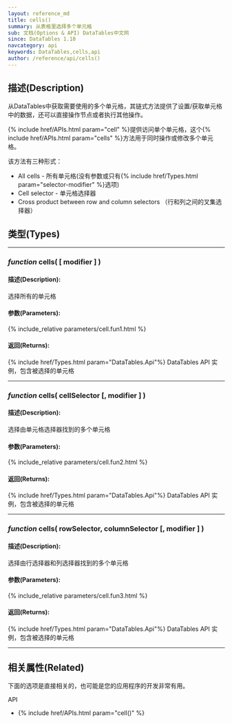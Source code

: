 ```yaml
---
layout: reference_md
title: cells()
summary: 从表格里选择多个单元格
sub: 文档(Options & API) DataTables中文网
since: DataTables 1.10
navcategory: api
keywords: DataTables,cells,api
author: /reference/api/cells()
---
```


## 描述(Description)
从DataTables中获取需要使用的多个单元格，其链式方法提供了设置/获取单元格中的数据，还可以直接操作节点或者执行其他操作。

{% include href/APIs.html param="cell" %}提供访问单个单元格，这个{% include href/APIs.html param="cells" %}方法用于同时操作或修改多个单元格。

该方法有三种形式：

- All cells - 所有单元格(没有参数或只有{% include href/Types.html param="selector-modifier" %}选项) 
- Cell selector - 单元格选择器
- Cross product between row and column selectors （行和列之间的叉集选择器）


## 类型(Types)

---

### _function_ **cells( [ modifier ] )**

#### 描述(Description):

选择所有的单元格

#### 参数(Parameters):
{% include_relative parameters/cell.fun1.html %}

#### 返回(Returns):
{% include href/Types.html param="DataTables.Api"%}
DataTables API 实例，包含被选择的单元格


---

### _function_ **cells( cellSelector [, modifier ] )**

#### 描述(Description):

选择由单元格选择器找到的多个单元格

#### 参数(Parameters):
{% include_relative parameters/cell.fun2.html %}

#### 返回(Returns):
{% include href/Types.html param="DataTables.Api"%}
DataTables API 实例，包含被选择的单元格


---

### _function_ **cells( rowSelector, columnSelector [, modifier ] )**

#### 描述(Description):

选择由行选择器和列选择器找到的多个单元格

#### 参数(Parameters):
{% include_relative parameters/cell.fun3.html %}

#### 返回(Returns):
{% include href/Types.html param="DataTables.Api"%}
DataTables API 实例，包含被选择的单元格

---



## 相关属性(Related)
下面的选项是直接相关的，也可能是您的应用程序的开发非常有用。

API

- {% include href/APIs.html param="cell()" %}


